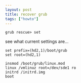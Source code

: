 ```yaml
---
layout: post
title: recover grub
tags: ["howto"]
---
```



    grub rescue> set

see what current settings are...

    set prefix=(hd2,1)/boot/grub
    set root=(hd2,1)

    insmod /boot/grub/linux.mod
    linux /vmlinuz root=/dev/sde1 ro
    initrd /initrd.img
    boot
